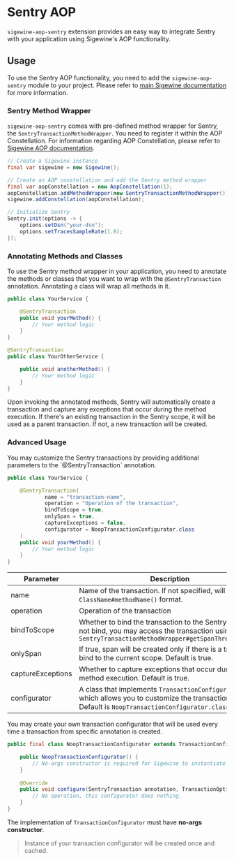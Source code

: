 # Sentry AOP

`sigewine-aop-sentry` extension provides an easy way to integrate Sentry with your application using Sigewine's AOP
functionality.

## Usage

To use the Sentry AOP functionality, you need to add the `sigewine-aop-sentry` module to your project.
Please refer to [main Sigewine documentation](Sigewine.md) for more information.

### Sentry Method Wrapper

`sigewine-aop-sentry` comes with pre-defined method wrapper for Sentry, the `SentryTransactionMethodWrapper`. You need
to register it within the AOP Constellation. For information
regarding AOP Constellation, please refer to [Sigewine AOP documentation](AOP.md).

```java
// Create a Sigewine instance
final var sigewine = new Sigewine();

// Create an AOP constellation and add the Sentry method wrapper
final var aopConstellation = new AopConstellation(1);
aopConstellation.addMethodWrapper(new SentryTransactionMethodWrapper());
sigewine.addConstellation(aopConstellation);

// Initialize Sentry
Sentry.init(options -> {
    options.setDsn("your-dsn");
    options.setTracesSampleRate(1.0);
});
```

### Annotating Methods and Classes

To use the Sentry method wrapper in your application, you need to annotate the methods or classes that you want to wrap
with the `@SentryTransaction` annotation. Annotating a class will wrap all methods in it.

```java
public class YourService {

    @SentryTransaction
    public void yourMethod() {
        // Your method logic
    }
}

@SentryTransaction
public class YourOtherService {

    public void anotherMethod() {
        // Your method logic
    }
}
```

Upon invoking the annotated methods, Sentry will automatically create a transaction and capture any exceptions that
occur during the method execution. If there's an existing transaction in the Sentry scope, it will be used as a parent
transaction. If not, a new transaction will be created.

### Advanced Usage

<procedure title="Sentry Transaction annotation parameters" id="sentry-transaction-annotation-parameters" collapsible="true">
You may customize the Sentry transactions by providing additional parameters to the `@SentryTransaction` annotation.

```java
public class YourService {

    @SentryTransaction(
            name = "transaction-name",
            operation = "Operation of the transaction",
            bindToScope = true,
            onlySpan = true,
            captureExceptions = false,
            configurator = NoopTransactionConfigurator.class
    )
    public void yourMethod() {
        // Your method logic
    }
}
```

| Parameter         | Description                                                                                                                                                  |
|-------------------|--------------------------------------------------------------------------------------------------------------------------------------------------------------|
| name              | Name of the transaction. If not specified, will use `ClassName#methodName()` format.                                                                         |
| operation         | Operation of the transaction                                                                                                                                 |
| bindToScope       | Whether to bind the transaction to the Sentry scope. If not bind, you may access the transaction using `SentryTransactionMethodWrapper#getSpanThreadLocal()` |
| onlySpan          | If true, span will be created only if there is a transaction bind to the current scope. Default is true.                                                     |
| captureExceptions | Whether to capture exceptions that occur during the method execution. Default is true.                                                                       |
| configurator      | A class that implements `TransactionConfigurator`, which allows you to customize the transaction further. Default is `NoopTransactionConfigurator.class`.    |

</procedure>

<procedure title="Transaction Configurator" id="transaction-configurator" collapsible="true">

You may create your own transaction configurator that will be used every time a transaction from specific annotation is
created.

```java
public final class NoopTransactionConfigurator extends TransactionConfigurator {

    public NoopTransactionConfigurator() {
        // No-args constructor is required for Sigewine to instantiate this configurator.
    }
    
    @Override
    public void configure(SentryTransaction annotation, TransactionOptions txOptions, Class<?> callerClass, Method callerMethod, Object[] args) {
        // No operation, this configurator does nothing.
    }
}
```

<warning>
    The implementation of <code>TransactionConfigurator</code> must have <b>no-args constructor</b>.
</warning>

> Instance of your transaction configurator will be created once and cached.

</procedure>
